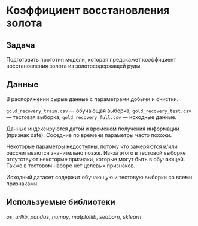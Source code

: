 # Коэффициент восстановления золота

## Задача

Подготовить прототип модели, которая предскажет коэффициент восстановления золота из золотосодержащей руды.

## Данные

В распоряжении сырые данные с параметрами добычи и очистки.

`gold_recovery_train.csv` — обучающая выборка;
`gold_recovery_test.csv` — тестовая выборка;
`gold_recovery_full.csv` — исходные данные.

Данные индексируются датой и временем получения информации (признак date). Соседние по времени параметры часто похожи.

Некоторые параметры недоступны, потому что замеряются и/или рассчитываются значительно позже. Из-за этого в тестовой выборке отсутствуют некоторые признаки, которые могут быть в обучающей. Также в тестовом наборе нет целевых признаков.

Исходный датасет содержит обучающую и тестовую выборки со всеми признаками.

## Используемые библиотеки
*os*, *urllib*, *pandas*, *numpy*, *matplotlib*, *seaborn*, *sklearn*
